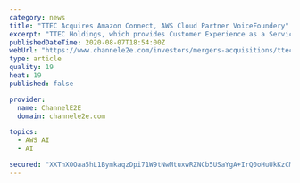 ```yaml
---
category: news
title: "TTEC Acquires Amazon Connect, AWS Cloud Partner VoiceFoundery"
excerpt: "TTEC Holdings, which provides Customer Experience as a Service (CXaaS), has acquired Amazon Web Services partner VoiceFoundery. Terms of the deal were not disclosed. The deal will create an end-to-end CX delivery solution for Amazon Connect,"
publishedDateTime: 2020-08-07T18:54:00Z
webUrl: "https://www.channele2e.com/investors/mergers-acquisitions/ttec-biuys-aws-cloud-partner-voicefoundery/"
type: article
quality: 19
heat: 19
published: false

provider:
  name: ChannelE2E
  domain: channele2e.com

topics:
  - AWS AI
  - AI

secured: "XXTnXOOaa5hL1BymkaqzDpi71W9tNwMtuxwRZNCb5USaYgA+IrQ0oHuUkKzCMhwdt+F/JFY8x33iaJG2jfKkMPMGZMCAgY9Yv/inaRwb//Lm3fnArCuIWKt5Rdy1ozYza2iJHQOUIdNXRPcjoPZFiQKrCgrHOLTgKKFYudjq9Ct2RqI76bv8zYN4jD2xU9fYKB5oqZaZ9DU+NWphqQoQzdEwPQ2d6OzRYwI5AZiXn94KLmY+MOp0oUGIHN9aKcRgGnbhq+AQDzH7xpHH333OfJlu5HHPoQZRkHgrcx6UlvdFTQOcwGMEO0g/l1eLobwuzCTlq0uehpOmT51l/A4W/Q==;e6k9hM+at4J5xmtJJ4oqcA=="
---
```


